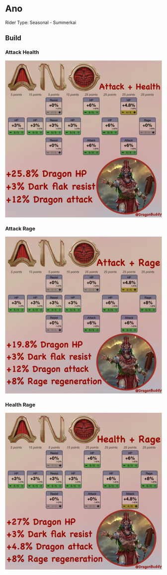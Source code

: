 # Ano
Rider Type: Seasonal - Summerkai

## Build
### Attack Health
![](https://raw.githubusercontent.com/jducharme/blitzking/master/wiki/assets/riders/ano_atk_health.jpg)

### Attack Rage
![](https://raw.githubusercontent.com/jducharme/blitzking/master/wiki/assets/riders/ano_atk_rage.jpg)

### Health Rage
![](https://raw.githubusercontent.com/jducharme/blitzking/master/wiki/assets/riders/ano_health_rage.jpg)
